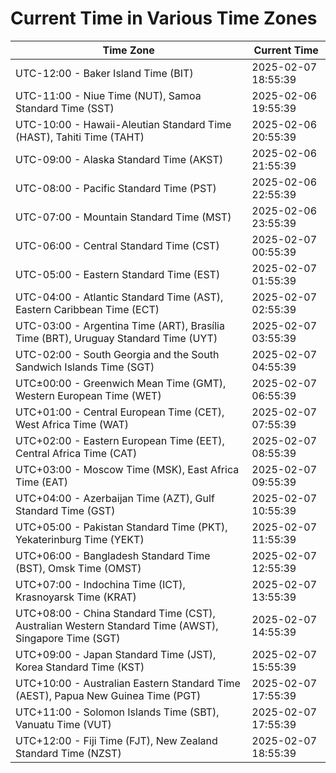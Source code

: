 # Current Time in Various Time Zones

| Time Zone | Current Time |
|-----------|--------------|
| UTC-12:00 - Baker Island Time (BIT) | 2025-02-07 18:55:39 |
| UTC-11:00 - Niue Time (NUT), Samoa Standard Time (SST) | 2025-02-06 19:55:39 |
| UTC-10:00 - Hawaii-Aleutian Standard Time (HAST), Tahiti Time (TAHT) | 2025-02-06 20:55:39 |
| UTC-09:00 - Alaska Standard Time (AKST) | 2025-02-06 21:55:39 |
| UTC-08:00 - Pacific Standard Time (PST) | 2025-02-06 22:55:39 |
| UTC-07:00 - Mountain Standard Time (MST) | 2025-02-06 23:55:39 |
| UTC-06:00 - Central Standard Time (CST) | 2025-02-07 00:55:39 |
| UTC-05:00 - Eastern Standard Time (EST) | 2025-02-07 01:55:39 |
| UTC-04:00 - Atlantic Standard Time (AST), Eastern Caribbean Time (ECT) | 2025-02-07 02:55:39 |
| UTC-03:00 - Argentina Time (ART), Brasília Time (BRT), Uruguay Standard Time (UYT) | 2025-02-07 03:55:39 |
| UTC-02:00 - South Georgia and the South Sandwich Islands Time (SGT) | 2025-02-07 04:55:39 |
| UTC±00:00 - Greenwich Mean Time (GMT), Western European Time (WET) | 2025-02-07 06:55:39 |
| UTC+01:00 - Central European Time (CET), West Africa Time (WAT) | 2025-02-07 07:55:39 |
| UTC+02:00 - Eastern European Time (EET), Central Africa Time (CAT) | 2025-02-07 08:55:39 |
| UTC+03:00 - Moscow Time (MSK), East Africa Time (EAT) | 2025-02-07 09:55:39 |
| UTC+04:00 - Azerbaijan Time (AZT), Gulf Standard Time (GST) | 2025-02-07 10:55:39 |
| UTC+05:00 - Pakistan Standard Time (PKT), Yekaterinburg Time (YEKT) | 2025-02-07 11:55:39 |
| UTC+06:00 - Bangladesh Standard Time (BST), Omsk Time (OMST) | 2025-02-07 12:55:39 |
| UTC+07:00 - Indochina Time (ICT), Krasnoyarsk Time (KRAT) | 2025-02-07 13:55:39 |
| UTC+08:00 - China Standard Time (CST), Australian Western Standard Time (AWST), Singapore Time (SGT) | 2025-02-07 14:55:39 |
| UTC+09:00 - Japan Standard Time (JST), Korea Standard Time (KST) | 2025-02-07 15:55:39 |
| UTC+10:00 - Australian Eastern Standard Time (AEST), Papua New Guinea Time (PGT) | 2025-02-07 17:55:39 |
| UTC+11:00 - Solomon Islands Time (SBT), Vanuatu Time (VUT) | 2025-02-07 17:55:39 |
| UTC+12:00 - Fiji Time (FJT), New Zealand Standard Time (NZST) | 2025-02-07 18:55:39 |
